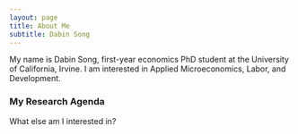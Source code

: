 ```yaml
---
layout: page
title: About Me
subtitle: Dabin Song
---
```


My name is Dabin Song, first-year economics PhD student at the University of California, Irvine. I am interested in Applied Microeconomics, Labor, and Development.

### My Research Agenda

What else am I interested in?
